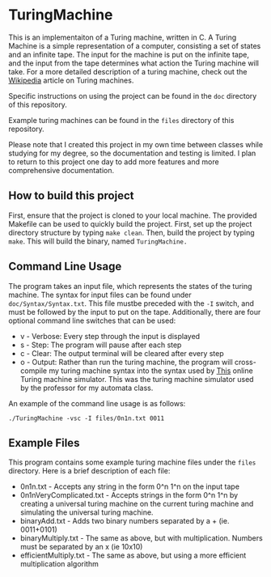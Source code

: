 # TuringMachine
This is an implementaiton of a Turing machine, written in C. A Turing Machine is a simple representation of a computer, consisting a set of states and
an infinite tape. The input for the machine is put on the infinite tape, and the input from the tape determines what action the Turing
machine will take. For a more detailed description of a turing machine, check out the [Wikipedia](https://en.wikipedia.org/wiki/Turing_machine) article
on Turing machines.

Specific instructions on using the project can be found in the `doc` directory of this repository.

Example turing machines can be found in the `files` directory of this repository.

Please note that I created this project in my own time between classes while studying for my degree, so the
documentation and testing is limited. I plan to return to this project one day to add more features and
more comprehensive documentation.

## How to build this project
First, ensure that the project is cloned to your local machine. The provided Makefile can be used to quickly
build the project. First, set up the project directory structure by typing `make clean`. Then, build the project
by typing `make`. This will build the binary, named `TuringMachine.`

## Command Line Usage

The program takes an input file, which represents the states of the turing machine. The syntax for input
files can be found under `doc/Syntax/Syntax.txt`. This file mustbe preceded with the `-I` switch, and must
be followed by the input to put on the tape. Additionally, there are four optional command line switches
that can be used:

- v - Verbose: Every step through the input is displayed
- s - Step: The program will pause after each step
- c - Clear: The output terminal will be cleared after every step
- o - Output: Rather than run the turing machine, the program will cross-compile my turing machine syntax
      into the syntax used by [This](https://turingmachinesimulator.com/) online Turing machine simulator.
      This was the turing machine simulator used by the professor for my automata class.


An example of the command line usage is as follows:

`./TuringMachine -vsc -I files/0n1n.txt 0011`

## Example Files

This program contains some example turing machine files under the `files` directory. Here is a brief description
of each file:

- 0n1n.txt - Accepts any string in the form 0^n 1^n on the input tape
- 0n1nVeryComplicated.txt - Accepts strings in the form 0^n 1^n by creating a universal turing machine on the current
  turing machine and simulating the universal turing machine.
- binaryAdd.txt - Adds two binary numbers separated by a + (ie. 0011+0101)
- binaryMultiply.txt - The same as above, but with multiplication. Numbers must be separated by an x (ie 10x10)
- efficientMultiply.txt - The same as above, but using a more efficient multiplication algorithm

